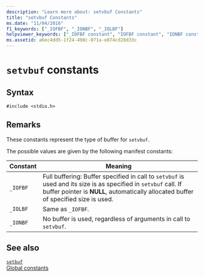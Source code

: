 ```yaml
---
description: "Learn more about: setvbuf Constants"
title: "setvbuf Constants"
ms.date: "11/04/2016"
f1_keywords: ["_IOFBF", "_IONBF", "_IOLBF"]
helpviewer_keywords: ["_IOFBF constant", "IOFBF constant", "IONBF constant", "_IOLBF constant", "IOLBF constant", "_IONBF constant"]
ms.assetid: a6ec4dd5-1f24-498c-871a-e874cd28d33c
---
```

# `setvbuf` constants

## Syntax

```
#include <stdio.h>
```

## Remarks

These constants represent the type of buffer for `setvbuf`.

The possible values are given by the following manifest constants:

|Constant|Meaning|
|--------------|-------------|
|`_IOFBF`|Full buffering: Buffer specified in call to `setvbuf` is used and its size is as specified in `setvbuf` call. If buffer pointer is **NULL**, automatically allocated buffer of specified size is used.|
|`_IOLBF`|Same as `_IOFBF`.|
|`_IONBF`|No buffer is used, regardless of arguments in call to `setvbuf`.|

## See also

[`setbuf`](./reference/setbuf.md)\
[Global constants](./global-constants.md)
